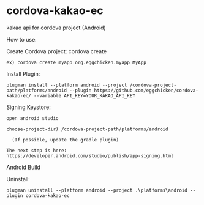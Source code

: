 # cordova-kakao-ec
kakao api for cordova project (Android)

How to use:

Create Cordova project:
    cordova create <dest-dir> <android-package-info> <AppName>
    
    ex) cordova create myapp org.eggchicken.myapp MyApp


Install Plugin:

    plugman install --platform android --project /cordova-project-path/platforms/android --plugin https://github.com/eggchicken/cordova-kakao-ec/ --variable API_KEY=YOUR_KAKAO_API_KEY


Signing Keystore:

    open android studio
    
    choose-project-dir) /cordova-project-path/platforms/android
    
      (If possible, update the gradle plugin)
      
    The next step is here: https://developer.android.com/studio/publish/app-signing.html
    
      
Android Build


Uninstall:

    plugman uninstall --platform android --project .\platforms\android --plugin cordova-kakao-ec
